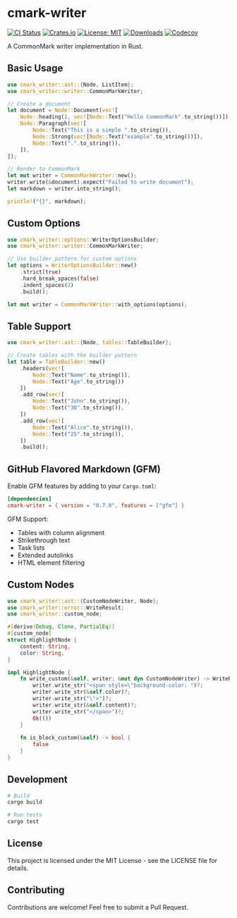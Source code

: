 # cmark-writer

[![CI Status](https://github.com/hongjr03/cmark-writer/workflows/CI/badge.svg)](https://github.com/hongjr03/cmark-writer/actions)
[![Crates.io](https://img.shields.io/crates/v/cmark-writer.svg)](https://crates.io/crates/cmark-writer)
[![License: MIT](https://img.shields.io/badge/License-MIT-green.svg)](LICENSE)
[![Downloads](https://img.shields.io/crates/d/cmark-writer.svg)](https://crates.io/crates/cmark-writer)
[![Codecov](https://codecov.io/gh/hongjr03/cmark-writer/branch/master/graph/badge.svg)](https://codecov.io/gh/hongjr03/cmark-writer)

A CommonMark writer implementation in Rust.

## Basic Usage

```rust
use cmark_writer::ast::{Node, ListItem};
use cmark_writer::writer::CommonMarkWriter;

// Create a document
let document = Node::Document(vec![
    Node::heading(1, vec![Node::Text("Hello CommonMark".to_string())]),
    Node::Paragraph(vec![
        Node::Text("This is a simple ".to_string()),
        Node::Strong(vec![Node::Text("example".to_string())]),
        Node::Text(".".to_string()),
    ]),
]);

// Render to CommonMark
let mut writer = CommonMarkWriter::new();
writer.write(&document).expect("Failed to write document");
let markdown = writer.into_string();

println!("{}", markdown);
```

## Custom Options

```rust
use cmark_writer::options::WriterOptionsBuilder;
use cmark_writer::writer::CommonMarkWriter;

// Use builder pattern for custom options
let options = WriterOptionsBuilder::new()
    .strict(true)
    .hard_break_spaces(false)
    .indent_spaces(2)
    .build();

let mut writer = CommonMarkWriter::with_options(options);
```

## Table Support

```rust
use cmark_writer::ast::{Node, tables::TableBuilder};

// Create tables with the builder pattern
let table = TableBuilder::new()
    .headers(vec![
        Node::Text("Name".to_string()), 
        Node::Text("Age".to_string())
    ])
    .add_row(vec![
        Node::Text("John".to_string()),
        Node::Text("30".to_string()),
    ])
    .add_row(vec![
        Node::Text("Alice".to_string()),
        Node::Text("25".to_string()),
    ])
    .build();
```

## GitHub Flavored Markdown (GFM)

Enable GFM features by adding to your `Cargo.toml`:

```toml
[dependencies]
cmark-writer = { version = "0.7.0", features = ["gfm"] }
```

GFM Support:

- Tables with column alignment
- Strikethrough text
- Task lists
- Extended autolinks
- HTML element filtering

## Custom Nodes

```rust
use cmark_writer::ast::{CustomNodeWriter, Node};
use cmark_writer::error::WriteResult;
use cmark_writer::custom_node;

#[derive(Debug, Clone, PartialEq)]
#[custom_node]
struct HighlightNode {
    content: String,
    color: String,
}

impl HighlightNode {
    fn write_custom(&self, writer: &mut dyn CustomNodeWriter) -> WriteResult<()> {
        writer.write_str("<span style=\"background-color: ")?;
        writer.write_str(&self.color)?;
        writer.write_str("\">")?;
        writer.write_str(&self.content)?;
        writer.write_str("</span>")?;
        Ok(())
    }
    
    fn is_block_custom(&self) -> bool {
        false
    }
}
```

## Development

```bash
# Build
cargo build

# Run tests
cargo test
```

## License

This project is licensed under the MIT License - see the LICENSE file for details.

## Contributing

Contributions are welcome! Feel free to submit a Pull Request.
